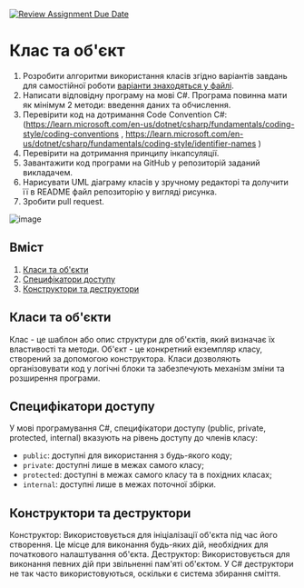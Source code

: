 [![Review Assignment Due Date](https://classroom.github.com/assets/deadline-readme-button-24ddc0f5d75046c5622901739e7c5dd533143b0c8e959d652212380cedb1ea36.svg)](https://classroom.github.com/a/jc7SvnCg)
# Клас та об'єкт
1.	Розробити алгоритми використання класів згідно варіантів завдань для самостійної роботи [варіанти знаходяться у файлі](https://github.com/Ostroh-Academy/simpleclass/blob/main/%D0%9F%D0%B0%D1%82%D0%B5%D1%80%D0%BD%D0%B8%20%D0%BF%D1%80%D0%BE%D0%B5%D0%BA%D1%82%D1%83%D0%B2%D0%B0%D0%BD%D0%BD%D1%8F02.pdf).
2.	Написати відповідну програму на мові С#. Програма повинна мати як мінімум 2 методи: введення даних та обчислення.
3.	Перевірити код на дотримання Code Convention C#:
 (https://learn.microsoft.com/en-us/dotnet/csharp/fundamentals/coding-style/coding-conventions , https://learn.microsoft.com/en-us/dotnet/csharp/fundamentals/coding-style/identifier-names )
4.	Перевірити на дотримання принципу інкапсуляції.
5.	Завантажити код програми на GitHub у репозиторій заданий викладачем.
6.	Нарисувати UML діаграму класів у зручному редакторі та долучити її в README файл репозиторію у вигляді рисунка.
7.	Зробити pull request.


![image](https://github.com/Ostroh-Academy/02-create-simple-class-havrylchyk/assets/92024271/d4739bc0-b1ac-4762-a115-56ded831f40d)


## Вміст

1. [Класи та об'єкти](#класи-та-обєкти)
2. [Специфікатори доступу](#специфікатори-доступу)
3. [Конструктори та деструктори](#конструктори-та-деструктори)

## Класи та об'єкти

Клас - це шаблон або опис структури для об'єктів, який визначає їх властивості та методи. Об'єкт - це конкретний екземпляр класу, створений за допомогою конструктора. Класи дозволяють організовувати код у логічні блоки та забезпечують механізм зміни та розширення програми.

## Специфікатори доступу

У мові програмування С#, специфікатори доступу (public, private, protected, internal) вказують на рівень доступу до членів класу:
- `public`: доступні для використання з будь-якого коду;
- `private`: доступні лише в межах самого класу;
- `protected`: доступні в межах самого класу та в похідних класах;
- `internal`: доступні лише в межах поточної збірки.

## Конструктори та деструктори

Конструктор: Використовується для ініціалізації об'єкта під час його створення. Це місце для виконання будь-яких дій, необхідних для початкового налаштування об'єкта.
Деструктор: Використовується для виконання певних дій при звільненні пам'яті об'єктом. У С# деструктори не так часто використовуються, оскільки є система збирання сміття.
